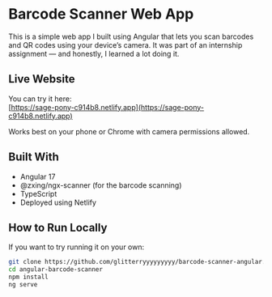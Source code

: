 # Barcode Scanner Web App

This is a simple web app I built using Angular that lets you scan barcodes and QR codes using your device’s camera. It was part of an internship assignment — and honestly, I learned a lot doing it.

##  Live Website

You can try it here:  
[https://sage-pony-c914b8.netlify.app](https://sage-pony-c914b8.netlify.app)

Works best on your phone or Chrome with camera permissions allowed.

## Built With

- Angular 17
- @zxing/ngx-scanner (for the barcode scanning)
- TypeScript
- Deployed using Netlify

##  How to Run Locally

If you want to try running it on your own:

```bash
git clone https://github.com/glitterryyyyyyyyy/barcode-scanner-angular.git
cd angular-barcode-scanner
npm install
ng serve
